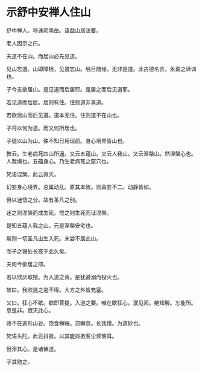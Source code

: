# 示舒中安禅人住山

舒中禅人。将诛茆南岳。请益山居法要。

老人因示之曰。

夫道不在山。而居山必先见道。

见山忘道。山即障根，见道忘山。触目随缘。无非是道。此古德名言。永嘉之谛训也。

子今志欲居山。是见道而后居耶。是居之而后见道耶。

若见道而后居。居则有住。住则道非真道。

若欲居山而后见道。道本无住。住则道不在山也。

子将以何为道。而又何所居也。

子徒以山为山。殊不知日用现前。身心境界皆山也。

教云。生老病死四山所逼。又云五蕴山。又云人我山。又云涅槃山。然涅槃心也。人我境也。五蕴身心。乃生老病死之窟穴也。

梵语涅槃。此云寂灭。

幻妄身心境界。总属动乱。原其本致。则真妄不二。动静皆如。

但以迷悟之分。故有圣凡之别。

迷之则涅槃而成生死。悟之则生死而证涅槃。

是知五蕴人我之山。元是涅槃安宅也。

斯则一切圣凡出生入死。未尝不居此山。

而子之寝处长夜于此久矣。

夫何今欲居之耶。

若以欣厌取捨。为入道之资。是犹避溺而投火也。

故曰。我欲逃之逃不得。大方之外皆充塞。

又曰。狂心不歇。歇即菩提。入道之要。唯在歇狂心。泯见闻。绝知解。忘能所。息是非。寂灭此心。

政不在逃形山谷。饱食横眠。恣嬾怠。长我慢。为道妙也。

梵语头陀。此云抖擞。以其能抖擞客尘烦恼耳。

但淨其心。是诸佛道。

子其勉之。